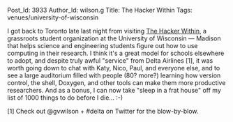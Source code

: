 Post_Id: 3933
Author_Id: wilson.g
Title: The Hacker Within
Tags: venues/university-of-wisconsin

<p>I got back to Toronto late last night from visiting <a href="http://hackerwithin.org/thw/">The Hacker Within</a>, a grassroots student organization at the University of Wisconsin &mdash; Madison that helps science and engineering students figure out how to use computing in their research. I think it's a great model for schools elsewhere to adopt, and despite truly awful "service" from Delta Airlines [1], it was worth going down to chat with Katy, Nico, Paul, and everyone else, and to see a large auditorium filled with people (80? more?) learning how version control, the shell, Doxygen, and other tools can make them more productive researchers. And as a bonus, I can now take "sleep in a frat house" off my list of 1000 things to do before I die... :-)</p>
<p>[1] Check out @gvwilson + #delta on Twitter for the blow-by-blow.</p>
